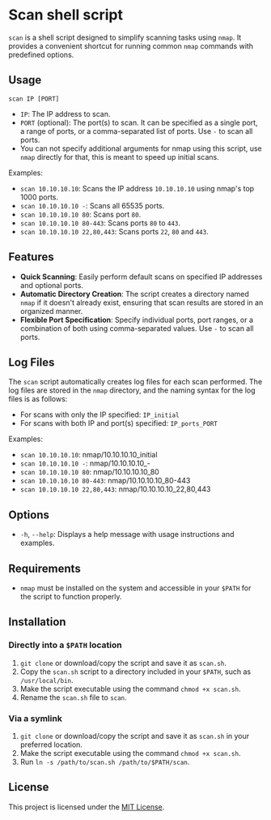 # Scan shell script

`scan` is a shell script designed to simplify scanning tasks using `nmap`. It provides a convenient shortcut for running common `nmap` commands with predefined options.

## Usage

```shell
scan IP [PORT]
```

- `IP`: The IP address to scan.
- `PORT` (optional): The port(s) to scan. It can be specified as a single port, a range of ports, or a comma-separated list of ports. Use `-` to scan all ports.
- You can not specify additional arguments for nmap using this script, use `nmap` directly for that, this is meant to speed up initial scans.

Examples:

- `scan 10.10.10.10`: Scans the IP address `10.10.10.10` using nmap's top 1000 ports.
- `scan 10.10.10.10 -`: Scans all 65535 ports.
- `scan 10.10.10.10 80`: Scans port `80`.
- `scan 10.10.10.10 80-443`: Scans ports `80` to `443`.
- `scan 10.10.10.10 22,80,443`: Scans ports `22`, `80` and `443`.

## Features

- **Quick Scanning**: Easily perform default scans on specified IP addresses and optional ports.
- **Automatic Directory Creation**: The script creates a directory named `nmap` if it doesn't already exist, ensuring that scan results are stored in an organized manner.
- **Flexible Port Specification**: Specify individual ports, port ranges, or a combination of both using comma-separated values. Use `-` to scan all ports.

## Log Files

The `scan` script automatically creates log files for each scan performed. The log files are stored in the `nmap` directory, and the naming syntax for the log files is as follows:

- For scans with only the IP specified: `IP_initial`
- For scans with both IP and port(s) specified: `IP_ports_PORT`

Examples:

- `scan 10.10.10.10`: nmap/10.10.10.10_initial
- `scan 10.10.10.10 -`: nmap/10.10.10.10_-
- `scan 10.10.10.10 80`: nmap/10.10.10.10_80
- `scan 10.10.10.10 80-443`: nmap/10.10.10.10_80-443
- `scan 10.10.10.10 22,80,443`: nmap/10.10.10.10_22,80,443

## Options

- `-h`, `--help`: Displays a help message with usage instructions and examples.

## Requirements

- `nmap` must be installed on the system and accessible in your `$PATH` for the script to function properly.

## Installation

### Directly into a `$PATH` location

1. `git clone` or download/copy the script and save it as `scan.sh`.
2. Copy the `scan.sh` script to a directory included in your `$PATH`, such as `/usr/local/bin`.
3. Make the script executable using the command `chmod +x scan.sh`.
4. Rename the `scan.sh` file to `scan`.

### Via a symlink

1. `git clone` or download/copy the script and save it as `scan.sh` in your preferred location.
2. Make the script executable using the command `chmod +x scan.sh`.
3. Run `ln -s /path/to/scan.sh /path/to/$PATH/scan`.

## License

This project is licensed under the [MIT License](LICENSE).
